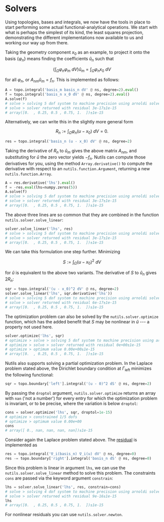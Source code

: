 # Solvers

Using topologies, bases and integrals, we now have the tools in place to start
performing some actual functional-analytical operations. We start with what is
perhaps the simplest of its kind, the least squares projection, demonstrating
the different implementations now available to us and working our way up from
there.

Taking the geometry component $x_0$ as an example, to project it onto the
basis $\{φ_n\}$ means finding the coefficients $\hat{u}_n$ such
that

$$ \left(\int_Ω φ_n φ_m \ dV\right) \hat u_m = \int_Ω φ_n x_0 \ dV $$

for all $φ_n$, or $A_{nm} \hat{u}_m = f_n$. This is implemented as
follows:

```python
A = topo.integral('basis_m basis_n dV' @ ns, degree=2).eval()
f = topo.integral('basis_n x_0 dV' @ ns, degree=2).eval()
A.solve(f)
# solve > solving 5 dof system to machine precision using arnoldi solver
# solve > solver returned with residual 3e-17±1e-15
# array([0.  , 0.25, 0.5 , 0.75, 1.  ])±1e-15
```

Alternatively, we can write this in the slightly more general form

$$ R_n := \int_Ω φ_n (u - x_0) \ dV = 0. $$

```python
res = topo.integral('basis_n (u - x_0) dV' @ ns, degree=2)
```

Taking the derivative of $R_n$ to $\hat{u}_m$ gives the above
matrix $A_{nm}$, and substituting for $\hat{u}$ the zero vector
yields $-f_n$.  Nutils can compute those derivatives for you, using the
method `Array.derivative()` to compute the derivative with respect to an
`nutils.function.Argument`, returning a new `nutils.function.Array`.

```python
A = res.derivative('lhs').eval()
f = -res.eval(lhs=numpy.zeros(5))
A.solve(f)
# solve > solving 5 dof system to machine precision using arnoldi solver
# solve > solver returned with residual 3e-17±1e-15
# array([0.  , 0.25, 0.5 , 0.75, 1.  ])±1e-15
```

The above three lines are so common that they are combined in the function
`nutils.solver.solve_linear`:

```python
solver.solve_linear('lhs', res)
# solve > solving 5 dof system to machine precision using arnoldi solver
# solve > solver returned with residual 3e-17±1e-15
# array([0.  , 0.25, 0.5 , 0.75, 1.  ])±1e-15
```

We can take this formulation one step further.  Minimizing

$$ S := \int_Ω (u - x_0)^2 \ dV $$

for $\hat{u}$ is equivalent to the above two variants.  The derivative of
$S$ to $\hat{u}_n$ gives $2 R_n$:

```python
sqr = topo.integral('(u - x_0)^2 dV' @ ns, degree=2)
solver.solve_linear('lhs', sqr.derivative('lhs'))
# solve > solving 5 dof system to machine precision using arnoldi solver
# solve > solver returned with residual 6e-17±1e-15
# array([0.  , 0.25, 0.5 , 0.75, 1.  ])±1e-15
```

The optimization problem can also be solved by the
`nutils.solver.optimize` function, which has the added benefit that
$S$ may be nonlinear in $\hat{u}$ --- a property not used here.

```python
solver.optimize('lhs', sqr)
# optimize > solve > solving 5 dof system to machine precision using arnoldi solver
# optimize > solve > solver returned with residual 0e+00±1e-15
# optimize > optimum value 0.00e+00±1e-15
# array([0.  , 0.25, 0.5 , 0.75, 1.  ])±1e-15
```

Nutils also supports solving a partial optimization problem.  In the Laplace
problem stated above, the Dirichlet boundary condition at $Γ_\text{left}$
minimizes the following functional:

```python
sqr = topo.boundary['left'].integral('(u - 0)^2 dS' @ ns, degree=2)
```

By passing the `droptol` argument, `nutils.solver.optimize` returns an
array with `nan` ('not a number') for every entry for which the optimization
problem is invariant, or to be precise, where the variation is below
`droptol`:

```python
cons = solver.optimize('lhs', sqr, droptol=1e-15)
# optimize > constrained 1/5 dofs
# optimize > optimum value 0.00e+00
cons
# array([ 0., nan, nan, nan, nan])±1e-15
```

Consider again the Laplace problem stated above. The
[residual](tutorial-theory.md#weak-form) is implemented as

```python
res = topo.integral('∇_i(basis_n) ∇_i(u) dV' @ ns, degree=0)
res -= topo.boundary['right'].integral('basis_n dS' @ ns, degree=0)
```

Since this problem is linear in argument `lhs`, we can use the
`nutils.solver.solve_linear` method to solve this problem.  The constraints
`cons` are passed via the keyword argument `constrain`:

```python
lhs = solver.solve_linear('lhs', res, constrain=cons)
# solve > solving 4 dof system to machine precision using arnoldi solver
# solve > solver returned with residual 9e-16±1e-15
lhs
# array([0.  , 0.25, 0.5 , 0.75, 1.  ])±1e-15
```

For nonlinear residuals you can use `nutils.solver.newton`.
